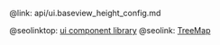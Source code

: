 @link: api/ui.baseview_height_config.md

@seolinktop: [ui component library](https://webix.com)
@seolink: [TreeMap](https://webix.com/widget/treemap/)